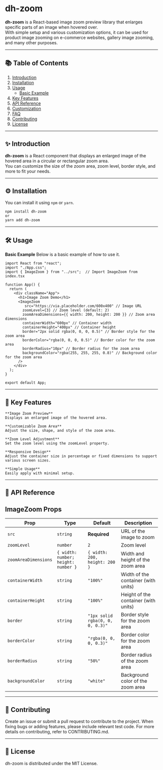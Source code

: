 # dh-zoom

**dh-zoom** is a React-based image zoom preview library that enlarges specific parts of an image when hovered over.  
With simple setup and various customization options, it can be used for product image zooming on e-commerce websites, gallery image zooming, and many other purposes.

---

## 📚 Table of Contents

1. [Introduction](#✨-introduction)  
2. [Installation](#⚙️-installation)  
3. [Usage](#🛠️-usage)  
   - [Basic Example](#basic-example)  
4. [Key Features](#🎯-key-features)  
5. [API Reference](#📖-api-reference)  
6. [Customization](#🎨-customization)  
7. [FAQ](#❓-faq)  
8. [Contributing](#🤝-contributing)  
9. [License](#📄-license)  

---

## ✨ Introduction

**dh-zoom** is a React component that displays an enlarged image of the hovered area in a circular or rectangular zoom area.  
You can customize the size of the zoom area, zoom level, border style, and more to fit your needs.

---

## ⚙️ Installation

You can install it using `npm` or `yarn`.
```
npm install dh-zoom
or
yarn add dh-zoom
```
---

## 🛠️ Usage

**Basic Example**
Below is a basic example of how to use it.

```
import React from "react";
import "./App.css";
import { ImageZoom } from "../src";  // Import ImageZoom from index.tsx

function App() {
  return (
    <div className="App">
      <h1>Image Zoom Demo</h1>
      <ImageZoom
         src="https://via.placeholder.com/600x400" // Image URL
        zoomLevel={3} // Zoom level (default: 2)
        zoomAreaDimensions={{ width: 200, height: 200 }} // Zoom area dimensions
        containerWidth="600px" // Container width
        containerHeight="400px" // Container height
        border="2px solid rgba(0, 0, 0, 0.5)" // Border style for the zoom area
        borderColor="rgba(0, 0, 0, 0.5)" // Border color for the zoom area
        borderRadius="10px" // Border radius for the zoom area
        backgroundColor="rgba(255, 255, 255, 0.8)" // Background color for the zoom area
      />
    </div>
  );
}

export default App;

```
---

## 🎯 Key Features

```
**Image Zoom Preview**
Displays an enlarged image of the hovered area.

**Customizable Zoom Area**
Adjust the size, shape, and style of the zoom area.

**Zoom Level Adjustment**
Set the zoom level using the zoomLevel property.

**Responsive Design**
Adjust the container size in percentage or fixed dimensions to support various screen sizes.

**Simple Usage**
Easily apply with minimal setup.
```
---

## 📖 API Reference

## ImageZoom Props

| Prop                | Type                           | Default                             | Description                        |
|---------------------|--------------------------------|-------------------------------------|------------------------------------|
| `src`               | `string`                      | **Required**                       | URL of the image to zoom           |
| `zoomLevel`         | `number`                      | `2`                                | Zoom level                        |
| `zoomAreaDimensions`| `{ width: number; height: number }` | `{ width: 200, height: 200 }`     | Width and height of the zoom area           |
| `containerWidth`    | `string`                      | `"100%"`                           | Width of the container (with units)        |
| `containerHeight`   | `string`                      | `"100%"`                           | Height of the container (with units)        |
| `border`            | `string`                      | `"1px solid rgba(0, 0, 0, 0.3)"`  | Border style for the zoom area          |
| `borderColor`       | `string`                      | `"rgba(0, 0, 0, 0.3)"`            | Border color for the zoom area           |
| `borderRadius`      | `string`                      | `"50%"`                            | Border radius of the zoom area            |
| `backgroundColor`   | `string`                      | `"white"`                          | Background color of the zoom area              |

---

## 🤝 Contributing

Create an issue or submit a pull request to contribute to the project.
When fixing bugs or adding features, please include relevant test code.
For more details on contributing, refer to CONTRIBUTING.md.

---

## 📄 License
dh-zoom is distributed under the MIT License.
